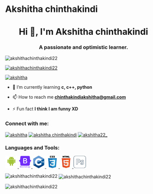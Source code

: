 <?xml version="1.0" encoding="iso-8859-1"?>
<!DOCTYPE html PUBLIC "-//W3C//DTD XHTML 1.0 Transitional//EN"
         "http://www.w3.org/TR/xhtml1/DTD/xhtml1-transitional.dtd">
<html xmlns="http://www.w3.org/1999/xhtml" xml:lang="en" lang="en">
	<head>
		<title>Akshitha chinthakindi</title>
	</head>
	<body>
		<h1>Akshitha chinthakindi</h1>
	</body>
</html>
<h1 align="center">Hi 👋, I'm Akshitha chinthakindi</h1>
<h3 align="center">A passionate and optimistic learner.</h3>

<p align="left"> <img src="https://komarev.com/ghpvc/?username=akshithachinthakindi22&label=Profile%20views&color=0e75b6&style=flat" alt="akshithachinthakindi22" /> </p>

<p align="left"> <a href="https://github.com/ryo-ma/github-profile-trophy"><img src="https://github-profile-trophy.vercel.app/?username=akshithachinthakindi22" alt="akshithachinthakindi22" /></a> </p>

<p align="left"> <a href="https://twitter.com/akshitha" target="blank"><img src="https://img.shields.io/twitter/follow/akshitha?logo=twitter&style=for-the-badge" alt="akshitha" /></a> </p>

- 🌱 I’m currently learning **c, c++, python**

- 📫 How to reach me **chinthakindiakshitha@gmail.com**

- ⚡ Fun fact **I think I am funny XD**

<h3 align="left">Connect with me:</h3>
<p align="left">
<a href="https://twitter.com/akshitha" target="blank"><img align="center" src="https://cdn.jsdelivr.net/npm/simple-icons@3.0.1/icons/twitter.svg" alt="akshitha" height="30" width="40" /></a>
<a href="https://linkedin.com/in/akshitha chinthakindi" target="blank"><img align="center" src="https://cdn.jsdelivr.net/npm/simple-icons@3.0.1/icons/linkedin.svg" alt="akshitha chinthakindi" height="30" width="40" /></a>
<a href="https://instagram.com/akshitha22_" target="blank"><img align="center" src="https://cdn.jsdelivr.net/npm/simple-icons@3.0.1/icons/instagram.svg" alt="akshitha22_" height="30" width="40" /></a>
</p>

<h3 align="left">Languages and Tools:</h3>
<p align="left"> <a href="https://developer.android.com" target="_blank"> <img src="https://raw.githubusercontent.com/devicons/devicon/master/icons/android/android-original-wordmark.svg" alt="android" width="40" height="40"/> </a> <a href="https://getbootstrap.com" target="_blank"> <img src="https://raw.githubusercontent.com/devicons/devicon/master/icons/bootstrap/bootstrap-plain-wordmark.svg" alt="bootstrap" width="40" height="40"/> </a> <a href="https://www.w3schools.com/cpp/" target="_blank"> <img src="https://raw.githubusercontent.com/devicons/devicon/master/icons/cplusplus/cplusplus-original.svg" alt="cplusplus" width="40" height="40"/> </a> <a href="https://www.w3schools.com/css/" target="_blank"> <img src="https://raw.githubusercontent.com/devicons/devicon/master/icons/css3/css3-original-wordmark.svg" alt="css3" width="40" height="40"/> </a> <a href="https://www.w3.org/html/" target="_blank"> <img src="https://raw.githubusercontent.com/devicons/devicon/master/icons/html5/html5-original-wordmark.svg" alt="html5" width="40" height="40"/> </a> <a href="https://www.photoshop.com/en" target="_blank"> <img src="https://raw.githubusercontent.com/devicons/devicon/master/icons/photoshop/photoshop-line.svg" alt="photoshop" width="40" height="40"/> </a> </p>

<p><img align="left" src="https://github-readme-stats.vercel.app/api/top-langs?username=akshithachinthakindi22&show_icons=true&locale=en&layout=compact" alt="akshithachinthakindi22" /></p>

<p>&nbsp;<img align="center" src="https://github-readme-stats.vercel.app/api?username=akshithachinthakindi22&show_icons=true&locale=en" alt="akshithachinthakindi22" /></p>

<p><img align="center" src="https://github-readme-streak-stats.herokuapp.com/?user=akshithachinthakindi22&" alt="akshithachinthakindi22" /></p>
